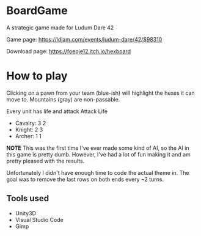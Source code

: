 # BoardGame
A strategic game made for Ludum Dare 42

Game page: https://ldjam.com/events/ludum-dare/42/$98310

Download page: https://foepje12.itch.io/hexboard

# How to play
Clicking on a pawn from your team (blue-ish) will highlight the hexes it can move to.
Mountains (gray) are non-passable.

Every unit has life and attack
          Attack  Life
- Cavalry: 3      2
- Knight:  2      3
- Archer:  1      1


**NOTE**
This was the first time I've ever made some kind of AI, so the AI in this game is pretty dumb.
However, I've had a lot of fun making it and am pretty pleased with the results.

Unfortunately I didn't have enough time to code the actual theme in. The goal was to remove the last rows on both ends every ~2 turns.

## Tools used
- Unity3D
- Visual Studio Code
- Gimp
